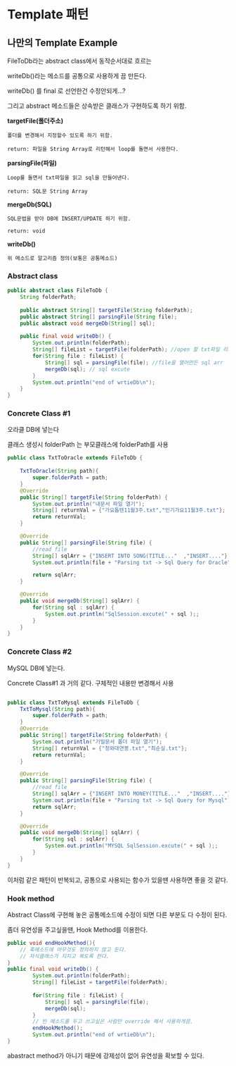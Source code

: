 # Template 패턴

## 나만의 Template Example

FileToDb라는 abstract class에서 동작순서대로 흐르는 

writeDb()라는 메소드를 공통으로 사용하게 끔 만든다.

writeDb() 를 final 로 선언한건 수정안되게...?

그리고 abstract 메소드들은 상속받은 클래스가 구현하도록 하기 위함.

**targetFile(폴더주소)**
```
폴더를 변경해서 지정할수 있도록 하기 위함.

return: 파일을 String Array로 리턴해서 loop를 돌면서 사용한다.
```
**parsingFile(파일)** 
```
Loop를 돌면서 txt파일을 읽고 sql을 만들어낸다.

return: SQL문 String Array
```
**mergeDb(SQL)** 
```
SQL문법을 받아 DB에 INSERT/UPDATE 하기 위함.

return: void
```

**writeDb()**
```
위 메소드로 알고리즘 정의(보통은 공통메소드)
```

### Abstract class 
```java
public abstract class FileToDb {
	String folderPath;
	
	public abstract String[] targetFile(String folderPath);
	public abstract String[] parsingFile(String file);
	public abstract void mergeDb(String[] sql);
	
	public final void writeDb() {
		System.out.println(folderPath);
		String[] fileList = targetFile(folderPath); //open 할 txt파일 리스트 
		for(String file : fileList) {
			String[] sql = parsingFile(file); //file을 열어만든 sql arr
			mergeDb(sql); // sql excute
		}
		System.out.println("end of wrtieDb\n");
	}
}
```
### Concrete Class #1
오라클 DB에 넣는다

클래스 생성시 folderPath 는 부모클래스에 folderPath를 사용

```java
public class TxtToOracle extends FileToDb {
	
	TxtToOracle(String path){
		super.folderPath = path;
	}
	@Override
	public String[] targetFile(String folderPath) {
		System.out.println("내문서 파일 열기");
		String[] returnVal = {"가요톱텐11월3주.txt","인기가요11월3주.txt"};
		return returnVal;
	}

	@Override
	public String[] parsingFile(String file) {
		//read file
		String[] sqlArr = {"INSERT INTO SONG(TITLE..."  ,"INSERT...."};
		System.out.println(file + "Parsing txt -> Sql Query for Oracle");

		return sqlArr;
	}

	@Override
	public void mergeDb(String[] sqlArr) {
		for(String sql : sqlArr) {
			System.out.println("SqlSession.excute(" + sql );;
		}
	}
}
```

### Concrete Class #2
MySQL DB에 넣는다.

Concrete Class#1 과 거의 같다.
구체적인 내용만 변경해서 사용
```java

public class TxtToMysql extends FileToDb {
	TxtToMysql(String path){
		super.folderPath = path;
	}
	@Override
	public String[] targetFile(String folderPath) {
		System.out.println("기밀문서 폴더 파일 열기");
		String[] returnVal = {"청와대연봉.txt","최순실.txt"};
		return returnVal;
	}

	@Override
	public String[] parsingFile(String file) {
		//read file
		String[] sqlArr = {"INSERT INTO MONEY(TITLE..."  ,"INSERT...."};
		System.out.println(file + "Parsing txt -> Sql Query for Mysql");
		return sqlArr;
	}

	@Override
	public void mergeDb(String[] sqlArr) {
		for(String sql : sqlArr) {
			System.out.println("MYSQL SqlSession.excute(" + sql );;
		}
	}
}

```

이처럼 같은 패턴이 반복되고, 공통으로 사용되는 함수가 있을땐 사용하면 좋을 것 같다.

### Hook method
Abstract Class에 구현해 놓은 공통메소드에 수정이 되면 다른 부분도 다 수정이 된다.

좀더 유연성을 주고싶을땐, Hook Method를 이용한다.

```java
public void endHookMethod(){
    // 훅메소드에 아무것도 정의하지 않고 둔다.
    // 자식클래스가 지지고 복도록 한다.
}
public final void writeDb() {
		System.out.println(folderPath);
		String[] fileList = targetFile(folderPath); 
		
		for(String file : fileList) {
			String[] sql = parsingFile(file);
			mergeDb(sql);
		}
        // 빈 메소드를 두고 쓰고싶은 사람만 override 해서 사용하게끔.
		endHookMethod(); 
		System.out.println("end of wrtieDb\n");
}
```

abastract method가 아니기 때문에 강제성이 없어 유연성을 확보할 수 있다.